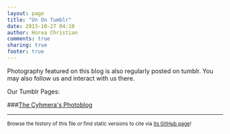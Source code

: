 ```yaml
---
layout: page
title: "Un On Tumblr"
date: 2013-10-27 04:10
author: Horea Christian
comments: true
sharing: true
footer: true
---
```


Photography featured on this blog is also regularly posted on tumblr.
You may also follow us and interact with us there.

Our Tumblr Pages:

###[The Cyhmera's Photoblog](http://thechymera.tumblr.com/)

---
<sup>Browse the history of this file *or* find static versions to cite via [its GitHub page](https://github.com/TheChymera/chymeric_photography/blob/master/source/on_tumblr/index.markdown)!</sup>
